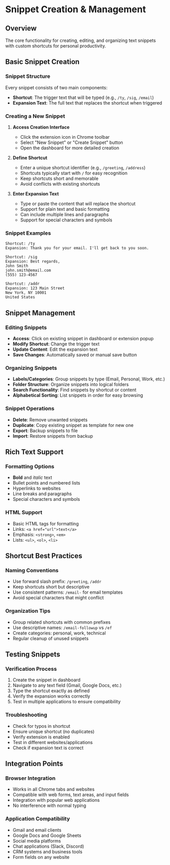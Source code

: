 # Snippet Creation & Management

## Overview
The core functionality for creating, editing, and organizing text snippets with custom shortcuts for personal productivity.

## Basic Snippet Creation

### Snippet Structure
Every snippet consists of two main components:
- **Shortcut**: The trigger text that will be typed (e.g., `/ty`, `/sig`, `/email`)
- **Expansion Text**: The full text that replaces the shortcut when triggered

### Creating a New Snippet
1. **Access Creation Interface**
   - Click the extension icon in Chrome toolbar
   - Select "New Snippet" or "Create Snippet" button
   - Open the dashboard for more detailed creation

2. **Define Shortcut**
   - Enter a unique shortcut identifier (e.g., `/greeting`, `/address`)
   - Shortcuts typically start with `/` for easy recognition
   - Keep shortcuts short and memorable
   - Avoid conflicts with existing shortcuts

3. **Enter Expansion Text**
   - Type or paste the content that will replace the shortcut
   - Support for plain text and basic formatting
   - Can include multiple lines and paragraphs
   - Support for special characters and symbols

### Snippet Examples
```
Shortcut: /ty
Expansion: Thank you for your email. I'll get back to you soon.

Shortcut: /sig
Expansion: Best regards,
John Smith
john.smith@email.com
(555) 123-4567

Shortcut: /addr
Expansion: 123 Main Street
New York, NY 10001
United States
```

## Snippet Management

### Editing Snippets
- **Access**: Click on existing snippet in dashboard or extension popup
- **Modify Shortcut**: Change the trigger text
- **Update Content**: Edit the expansion text
- **Save Changes**: Automatically saved or manual save button

### Organizing Snippets
- **Labels/Categories**: Group snippets by type (Email, Personal, Work, etc.)
- **Folder Structure**: Organize snippets into logical folders
- **Search Functionality**: Find snippets by shortcut or content
- **Alphabetical Sorting**: List snippets in order for easy browsing

### Snippet Operations
- **Delete**: Remove unwanted snippets
- **Duplicate**: Copy existing snippet as template for new one
- **Export**: Backup snippets to file
- **Import**: Restore snippets from backup

## Rich Text Support

### Formatting Options
- **Bold** and *italic* text
- Bullet points and numbered lists
- Hyperlinks to websites
- Line breaks and paragraphs
- Special characters and symbols

### HTML Support
- Basic HTML tags for formatting
- Links: `<a href="url">text</a>`
- Emphasis: `<strong>`, `<em>`
- Lists: `<ul>`, `<ol>`, `<li>`

## Shortcut Best Practices

### Naming Conventions
- Use forward slash prefix: `/greeting`, `/addr`
- Keep shortcuts short but descriptive
- Use consistent patterns: `/email-` for email templates
- Avoid special characters that might conflict

### Organization Tips
- Group related shortcuts with common prefixes
- Use descriptive names: `/email-followup` vs `/ef`
- Create categories: personal, work, technical
- Regular cleanup of unused snippets

## Testing Snippets

### Verification Process
1. Create the snippet in dashboard
2. Navigate to any text field (Gmail, Google Docs, etc.)
3. Type the shortcut exactly as defined
4. Verify the expansion works correctly
5. Test in multiple applications to ensure compatibility

### Troubleshooting
- Check for typos in shortcut
- Ensure unique shortcut (no duplicates)
- Verify extension is enabled
- Test in different websites/applications
- Check if expansion text is correct

## Integration Points

### Browser Integration
- Works in all Chrome tabs and websites
- Compatible with web forms, text areas, and input fields
- Integration with popular web applications
- No interference with normal typing

### Application Compatibility
- Gmail and email clients
- Google Docs and Google Sheets
- Social media platforms
- Chat applications (Slack, Discord)
- CRM systems and business tools
- Form fields on any website
